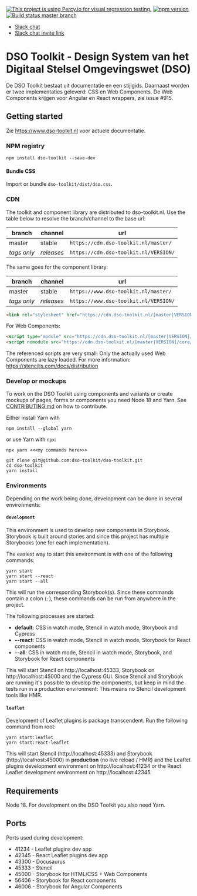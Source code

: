 [![This project is using Percy.io for visual regression testing.](https://percy.io/static/images/percy-badge.svg)](https://percy.io/dso-toolkit/dso-toolkit) [![npm version](http://img.shields.io/npm/v/dso-toolkit.svg)](https://npmjs.org/package/dso-toolkit "View this project on npm") [![Build status master branch](https://img.shields.io/travis/com/dso-toolkit/dso-toolkit/master)](https://travis-ci.com/dso-toolkit/dso-toolkit)

- [Slack chat](https://dso-toolkit.slack.com/)
- [Slack chat invite link](https://join.slack.com/t/dso-toolkit/shared_invite/zt-58125gbo-FtPAARcnU47rMgkT7KWikA)

# DSO Toolkit - Design System van het Digitaal Stelsel Omgevingswet (DSO)

De DSO Toolkit bestaat uit documentatie en een stijlgids. Daarnaast worden er twee implementaties geleverd: CSS en Web Components. De Web Components krijgen voor Angular en React wrappers, zie issue #915.

## Getting started

Zie https://www.dso-toolkit.nl voor actuele documentatie.

### NPM registry

```
npm install dso-toolkit --save-dev
```

#### Bundle CSS

Import or bundle `dso-toolkit/dist/dso.css`.

### CDN

The toolkit and component library are distributed to dso-toolkit.nl. Use the table below to resolve the branch/channel to the base url:

| branch      | channel    | url                                   |
| ----------- | ---------- | ------------------------------------- |
| master      | stable     | `https://cdn.dso-toolkit.nl/master/`  |
| _tags only_ | _releases_ | `https://cdn.dso-toolkit.nl/VERSION/` |

The same goes for the component library:

| branch      | channel    | url                                   |
| ----------- | ---------- | ------------------------------------- |
| master      | stable     | `https://www.dso-toolkit.nl/master/`  |
| _tags only_ | _releases_ | `https://www.dso-toolkit.nl/VERSION/` |

```html
<link rel="stylesheet" href="https://cdn.dso-toolkit.nl/[master|VERSION]/dso.css" />
```

For Web Components:

```html
<script type="module" src="https://cdn.dso-toolkit.nl/[master|VERSION]/core/dso-toolkit.esm.js"></script>
<script nomodule src="https://cdn.dso-toolkit.nl/[master|VERSION]/core/dso-toolkit.js"></script>
```

The referenced scripts are very small: Only the actually used Web Components are lazy loaded. For more information: https://stenciljs.com/docs/distribution

### Develop or mockups

To work on the DSO Toolkit using components and variants or create mockups of pages, forms or components you need Node 18 and Yarn. See [CONTRIBUTING.md](CONTRIBUTING.md) on how to contribute.

Either install Yarn with

```
npm install --global yarn
```

or use Yarn with `npx`:

```
npx yarn <<<my commands here>>>
```

```
git clone git@github.com:dso-toolkit/dso-toolkit.git
cd dso-toolkit
yarn install
```

### Environments

Depending on the work being done, development can be done in several environments:

#### `development`

This environment is used to develop new components in Storybook. Storybook is built around stories and since this project has multiple Storybooks (one for each implementation).

The easiest way to start this environment is with one of the following commands:

```
yarn start
yarn start --react
yarn start --all
```

This will run the corresponding Storybook(s). Since these commands contain a colon (`:`), these commands can be run from anywhere in the project.

The following processes are started:

- **default**: CSS in watch mode, Stencil in watch mode, Storybook and Cypress
- **--react**: CSS in watch mode, Stencil in watch mode, Storybook for React components
- **--all**: CSS in watch mode, Stencil in watch mode, Storybook, and Storybook for React components

This will start Stencil on http://localhost:45333, Storybook on http://localhost:45000 and the Cypress GUI. Since Stencil and Storybook are running it's possible to develop the components, but keep in mind the tests run in a production environment: This means no Stencil development tools like HMR.

#### `leaflet`

Development of Leaflet plugins is package transcendent. Run the following command from root:

```
yarn start:leaflet
yarn start:react-leaflet
```

This will start Stencil (http://localhost:45333) and Storybook (http://localhost:45000) in **production** (no live reload / HMR) and the Leaflet plugins development environment on http://localhost:41234 or the React Leaflet development environment on http://localhost:42345.

## Requirements

Node 18. For development on the DSO Toolkit you also need Yarn.

## Ports

Ports used during development:

- 41234 - Leaflet plugins dev app
- 42345 - React Leaflet plugins dev app
- 43300 - Docusaurus
- 45333 - Stencil
- 45000 - Storybook for HTML/CSS + Web Components
- 56406 - Storybook for React components
- 46006 - Storybook for Angular Components
